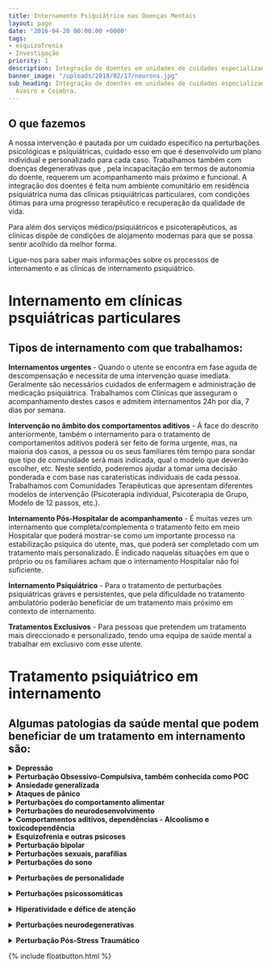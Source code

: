 ```yaml
---
title: Internamento Psiquiátrico nas Doenças Mentais
layout: page
date: '2016-04-20 00:00:00 +0000'
tags:
- esquizofrenia
- Investigação
priority: 1
description: Integração de doentes em unidades de cuidades especializadas.
banner_image: "/uploads/2018/02/17/neurons.jpg"
sub_heading: Integração de doentes em unidades de cuidados especializadas em Lisboa,
  Aveiro e Coimbra.
---
```


## O que fazemos

A nossa intervenção é pautada por um cuidado específico na perturbações psicológicas e psiquiátricas, cuidado esso em que é desenvolvido um plano individual e personalizado para cada caso. Trabalhamos também com doenças degenerativas que , pela incapacitação em termos de autonomia do doente, requerem um acompanhamento mais próximo e funcional. A integração dos doentes é feita num ambiente comunitário em residência psiquiátrica numa das clínicas psiquiátricas particulares, com condições ótimas para uma progresso terapêutico e recuperação da qualidade de vida.

Para além dos serviços médico/psiquiátricos e psicoterapêuticos, as clínicas dispõe de condições de alojamento modernas para que se possa sentir acolhido da melhor forma.

Ligue-nos para saber mais informações sobre os processos de internamento e as clínicas de internamento psiquiátrico.

<h1>Internamento em clínicas psquiátricas particulares</h1>




<h2>Tipos de internamento com que trabalhamos:</h2>

<b>Internamentos urgentes </b> - Quando o utente se encontra em fase aguda de descompensação e necessita de uma intervenção quase imediata. Geralmente são necessários cuidados de enfermagem e administração de medicação psiquiátrica. Trabalhamos com Clínicas que asseguram o acompanhamento destes casos e admitem internamentos 24h por dia, 7 dias por semana.

<b>Intervenção no âmbito dos comportamentos aditivos</b> - Á face do descrito anteriormente, também o internamento para o tratamento de comportamentos aditivos poderá ser feito de forma urgente, mas, na maioria dos casos, a pessoa ou os seus familiares têm tempo para sondar que tipo de comunidade será mais indicada, qual o modelo que deverão escolher, etc. Neste sentido, poderemos ajudar a tomar uma decisão ponderada e com base nas caraterísticas individuais de cada pessoa. Trabalhamos com Comunidades Terapêuticas que apresentam diferentes modelos de intervenção (Psicoterapia individual, Psicoterapia de Grupo, Modelo de 12 passos, etc.).

<b>Internamento Pós-Hospitalar de acompanhamento</b> -  É muitas vezes um internamento que completa/complementa o tratamento feito em meio Hospitalar que poderá mostrar-se  como um importante processo na estabilização psíquica do utente, mas, que poderá ser completado com um tratamento mais personalizado. É indicado naquelas situações em que o próprio ou os familiares acham que o internamento Hospitalar não foi suficiente.

<b>Internamento Psiquiátrico</b> - Para o tratamento de perturbações psiquiátricas graves e persistentes, que pela dificuldade no tratamento ambulatório poderão beneficiar de um tratamento mais próximo em contexto de internamento.

<b>Tratamentos Exclusivos</b> - Para pessoas que pretendem um tratamento mais direccionado e personalizado, tendo uma equipa de saúde mental a trabalhar em exclusivo com esse utente.

<h1>Tratamento psiquiátrico em internamento</h1>


<h2>Algumas patologias da saúde mental que podem beneficiar de um tratamento em internamento são: </h2>

<details>
<summary><b>Depressão</b></summary>


  Caraterizada por sintomas como: humor depressivo, diminuição do interesse ou prazer por atividades, alterações do apetite, insónia, alterações psicomotoras, fadiga, sentimentos de desvalorização ou culpa, diminuição da capacidade de pensamento ou concentração, pensamentos recorrentes acerca da morte, ideação suicida.
</details>

<details>
<summary> <b>Perturbação Obsessivo-Compulsiva, também conhecida como POC</b></summary>


  As caraterísticas essenciais são as obsessões, tais como, ideias, pensamentos, impulsos ou imagens persistentes e compulsões, tais como comportamentos ou atos mentais repetitivos. Esta características têm um impacto muito significativo sobre a vida do indivíduo, reduzindo em muito a sua autonomia funcional.
</details>

<details>
<summary><b> Ansiedade generalizada</b></summary>

Carateriza-se por ansiedade e preocupação exageradas acompanhadas de agitação, fadiga, dificuldade de concentração, irritabilidade e sono perturbado. Estes sintomas têm uma frequência muito elevada precisando portanto  de uma atenção clínica permanente.
</details>

<details>
<summary><b> Ataques de pânico </b></summary>

Os sintomas incluem palpitações, suores, dificuldades em respirar, dores no peito, tonturas ou sensações de cabeça oca, desrealização ou despersonalização, medo de perder o controlo, medo de morrer. Estes ataques podem decorrer no contexto de outras perturbações psiquiátricas.
</details>

<details>
<summary> <b>Perturbações do comportamento alimentar</b></summary>

Recusa em manter um peso corporal normal mínimo (anorexia) ou episódios repetidos de voracidade alimentar, seguidos por comportamentos compensatórios inapropriados (bulimia). A caraterística comum a estas duas perturbações é a existência de uma distorção marcada da imagem corporal.
</details>

<details>
<summary><b> Perturbações do neurodesenvolvimento</b></summary>

Caraterizam-se por um défice grave e global em diversas áreas do desenvolvimento: competências socias, competências de comunicação ou pela presença de comportamentos, interesses e atividades estereotipadas (p.e Autismo).

</details>

<details>
<summary><b> Comportamentos aditivos, dependências - Alcoolismo e toxicodependência</b></summary>

Incluem perturbações relacionadas com o consumo de uma droga de abuso, incluindo o álcool, (dependência, abuso intoxicação e abstinência). Incluem também adições comportamentais, tais como o jogo patológico, compras compulsivas, entre outras. Mais recentemente a dependência da internet tem também vindo a incluir este lote de perturbações.
</details>

<details>
<summary><b> Esquizofrenia e outras psicoses</b></summary>

Carateriza-se por uma eventual perda de contacto com a realidade, com sintomas como agitação/lentificação psicomotora, comportamentos, afetos e produção de pensamento disfuncionais e halucinações sensoriais que causam marcada disfunção social ou ocupacional.
</details>

<details>

<summary><b> Perturbação bipolar</b></summary>

A evolução clínica desta perturbação é caraterizada pela presença de episódios maníacos ou mistos (incluem episódios depressivos). Esta é uma perturbação marcada pela elevada instabilidade emocional.
</details>

<details>

<summary><b> Perturbações sexuais, parafilias</b></summary>

Caraterizam-se por perturbações do desejo sexual e das modificações que caraterizam o ciclo de resposta sexual ou dor associada ao ato sexual.
</details>

<details>

<summary> <b>Perturbações do sono</b></summary>

Surgem de anomalias endógenas dos mecanismos de génese e horário de ciclo sono-vigília, frequentemente complicadas por fatores de condicionamento.</details>

<details>

<summary><b> Perturbações de personalidade</b></summary>

Os traços de personalidade são desadaptativos, causando incapacidade funcional significativa ou sofrimento subjetivo: perturbação paranoide, esquizoide e esquizotípica da personalidade; Perturbações antissocial, estado-limite Borderline, histriónica e narcísica da personalidade; Perturbação dependente, evitante e obsessivo-compulsiva da personalidade.</details>

<details>

<summary><b> Perturbações psicossomáticas</b></summary>

Padrão de queixas somáticas clinicamente significativas, recorrentes e múltiplas. Uma queixa somática é considerada clinicamente significativa se resulta em tratamento médico ou causa incapacidade significativa no funcionamento social e ocupacional.</details>

<details>

<summary><b> Hiperatividade e défice de atenção</b></summary>

Padrão persistente de falta de atenção e/ou impulsividade-hiperatividade, com uma intensidade que é mais frequente e grave que o observado habitualmente em sujeitos com um nível semelhante de desenvolvimento.</details>

<details>

<summary><b> Perturbações neurodegenerativas</b></summary>

Caraterizam-se pelo desenvolvimento de défices cognitivos múltiplos (incluindo diminuição da memória) devido aos efeitos diretos de um estado físico geral, aos efeitos persistentes de uma substancia ou a múltiplas etiologias. Nestas se incluem por exemplo: Alzheimer, parkinson, demência frontal, esclerose múltipla, entre outras.</details>

<details>

<summary><b> Perturbação Pós-Stress Traumático</b></summary>

Desenvolvimento de sintomas característicos a seguir à exposição ou observação de um stressor traumático extremo, implicando uma experiencia pessoal direta com o acontecimento que envolva morte, ameaça de morte ou ferimento grave. Nesta perturbação o doente está constantemente a  reexperienciar os sintomas de grande activação cognitiva, emocional e comportamental que havia experienciado aquando do contacto com o evento stressor.
</details>


{% include floatbutton.html %}
